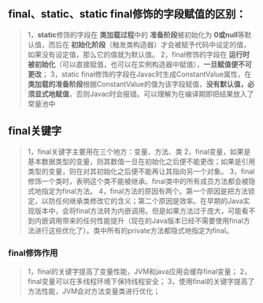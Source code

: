 


## final、static、static final修饰的字段赋值的区别：

>1，**static**修饰的字段在 **类加载过程**中的 **准备阶段**被初始化为 **0或null**等默认值，而后在 **初始化阶段**（触发类构造器<clinit>）才会被赋予代码中设定的值，如果没有设定值，那么它的值就为默认值。
>2，final修饰的字段在 **运行时被初始化**（可以直接赋值，也可以在实例构造器中赋值），**一旦赋值便不可更改**；
>3，static final修饰的字段在Javac时生成ConstantValue属性，在 **类加载的准备阶段**根据ConstantValue的值为该字段赋值，**没有默认值，必须显式地赋值**，否则Javac时会报错。可以理解为在编译期即把结果放入了常量池中  


## final关键字
>1，final关键字主要用在三个地方：变量、方法、类
>2，final变量，如果是基本数据类型的变量，则其数值一旦在初始化之后便不能更改；如果是引用类型的变量，则在对其初始化之后便不能再让其指向另一个对象。
>3，final修饰一个类时，表明这个类不能被继承。final类中的所有成员方法都会被隐式地指定为final方法。
>4，final方法的原因有两个。第一个原因是把方法锁定，以防任何继承类修改它的含义；第二个原因是效率。在早期的Java实现版本中，会将final方法转为内嵌调用。但是如果方法过于庞大，可能看不到内嵌调用带来的任何性能提升（现在的Java版本已经不需要使用final方法进行这些优化了）。类中所有的private方法都隐式地指定为final。

### final修饰作用
>1，final的关键字提高了变量性能，JVM和java应用会缓存final变量；
>2，final变量可以在多线程环境下保持线程安全；
>3，使用final的关键字提高了方法性能，JVM会对方法变量类进行优化；